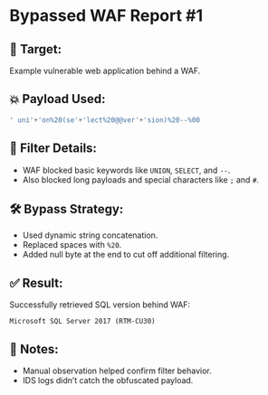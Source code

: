 # Bypassed WAF Report #1

## 🎯 Target:
Example vulnerable web application behind a WAF.

## 💥 Payload Used:
```sql
' uni'+'on%20(se'+'lect%20@@ver'+'sion)%20--%00
```

## 🧠 Filter Details:
- WAF blocked basic keywords like `UNION`, `SELECT`, and `--`.
- Also blocked long payloads and special characters like `;` and `#`.

## 🛠️ Bypass Strategy:
- Used dynamic string concatenation.
- Replaced spaces with `%20`.
- Added null byte at the end to cut off additional filtering.

## ✅ Result:
Successfully retrieved SQL version behind WAF:
```
Microsoft SQL Server 2017 (RTM-CU30)
```

## 📌 Notes:
- Manual observation helped confirm filter behavior.
- IDS logs didn’t catch the obfuscated payload.
